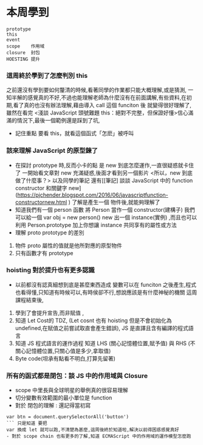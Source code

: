 # 本周學到
```
prototype
this 
event
scope    作用域  
closure  封包 
HOESTING 提升
```
### 這周終於學到了怎麼判別 this 
之前還沒有學到要如何釐清的時候,看著同學的作業都只能大概理解,或是猜測,
一知半解的感覺真的不好,不過也能理解老師為什麼沒有在前面講解,有些資料,在初期,看了真的也沒有辦法理解,藉由導入 call 這個 funciton 後 就變得很好理解了,
雖然在看完 
<淺談 JavaScript 頭號難題 this：絕對不完整，但保證好懂>信心滿滿的情況下,最後一個範例還是踩到了坑,
- 記住重點  要看 this，就看這個函式「怎麽」被呼叫
### 該來理解 JavaScript 的原型鍊了 
- 在探討 prototype 時,反而小卡的點 是 new 到底怎麼運作,一直很疑惑就卡住了
一開始看文章對 new 充滿疑惑,後面才看到另一個影片 <所以，new 到底做了什麼事？> 以及同學的筆記
還有[[筆記] 談談 JavaScript 中的 function constructor 和關鍵字 new]
(https://pjchender.blogspot.com/2016/06/javascriptfunction-constructornew.html
) 了解是產生一個 物件後,就能夠理解了 
- 知道我們有一個 person 函數 將 Person 當作一個 constructor(建構子) 我們可以給一個 var obj = new person() new 出一個 instance(實例) ,而且也可以 利用 Person.prototype 加上你想讓 instance 共同享有的屬性或方法
- 理解 proto prototype 的差別
1. 物件 proto 屬性的值就是他所對應的原型物件
2. 只有函數才有 prototype   
### hoisting  對於提升也有更多認識
- 以前都沒有認真細想到底是甚麼東西造成 變數可以在 funciton 之後產生,程式也看得懂,只知道有時候可以,有時侯卻不行,想說應該是有什麼神秘的機關
這周課程結束後,
1. 學到了會提升宣告,而非賦值 ,
2. 知道 Let Cost的 TDZ,
(Let cosnt 也有 hoisting 但是不會初始化為 undefined,在賦值之前嘗試取直會產生錯誤), JS 是直譯且含有編譯的程式語言
3. 知道 JS 程式語言的運作過程
知道 LHS (關心記憶體位置,賦予值) 與 
RHS (不關心記憶體位置,只關心值是多少,拿取值) 
4. Byte code(坦承有點看不明白,打算先留著)

### 所有的函式都是閉包：談 JS 中的作用域與 Closure
- scope 中里長與全球明星的舉例真的很容易理解
- 切分變數有效範圍的最小單位是 function 
- 對於 閉包的理解 :  還記得當初寫 
```
var btn = document.querySelectorAll('button')
``` 只是知道 要把 
var 換成 let 就可以跑,不清楚為甚麼,這周後終於知道啦,解決以前得困惑感覺真好
- 對於 scope chain 也有更多的了解,知道 ECMAScript 中的作用域的運作模型怎麼跑












